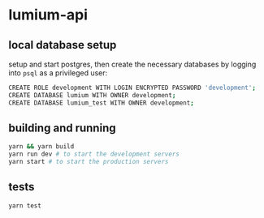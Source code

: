 # lumium-api

## local database setup
setup and start postgres, then create the necessary databases by logging into `psql` as a privileged user:

```bash
CREATE ROLE development WITH LOGIN ENCRYPTED PASSWORD 'development';
CREATE DATABASE lumium WITH OWNER development;
CREATE DATABASE lumium_test WITH OWNER development;
```

## building and running
```bash
yarn && yarn build
yarn run dev # to start the development servers
yarn start # to start the production servers
```

## tests
```bash
yarn test
```

